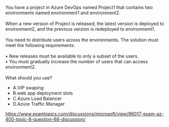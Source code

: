 You have a project in Azure DevOps named Project1 that contains two environments named environment1 and environment2.<br/><br/>When a new version of Project is released, the latest version is deployed to environment2, and the previous version is redeployed to environment1.<br/><br/>You need to distribute users across the environments. The solution must meet the following requirements:<br/><br/>•	New releases must be available to only a subset of the users.<br/>•	You must gradually increase the number of users that can access environment2.<br/><br/>What should you use?<ul><li class="multi-choice-item"><span class="multi-choice-letter" data-choice-letter="A">A.</span>VIP swaping</li><li class="multi-choice-item correct-hidden"><span class="multi-choice-letter" data-choice-letter="B">B.</span>web app deployment slots</li><li class="multi-choice-item"><span class="multi-choice-letter" data-choice-letter="C">C.</span>Azure Load Balancer</li><li class="multi-choice-item"><span class="multi-choice-letter" data-choice-letter="D">D.</span>Azure Traffic Manager</li></ul><p><a href="https://www.examtopics.com/discussions/microsoft/view/96017-exam-az-400-topic-8-question-68-discussion/">https://www.examtopics.com/discussions/microsoft/view/96017-exam-az-400-topic-8-question-68-discussion/</a></p><script src="https://giscus.app/client.js"                    data-repo="azsamples/az204"                    data-repo-id="R_kgDOMRXzDQ"                    data-category="General"                    data-category-id="DIC_kwDOMRXzDc4Cgi27"                    data-mapping="pathname"                    data-strict="0"                    data-reactions-enabled="0"                    data-emit-metadata="0"                    data-input-position="bottom"                    data-theme="preferred_color_scheme"                    data-lang="en"                    crossorigin="anonymous"                    async>                    </script>
